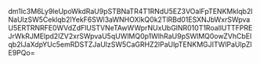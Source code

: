 dm1lc3M6Ly9leUpoWkdRaU9pSTBNaTR4T1RNdU5EZ3VOalFpTENKMklqb2lNaUlzSW5Ceklqb2lYekF6SWl3aWNHOXlkQ0k2TlRBd01ESXNJbWxrSWpvaU5ERTRNRFE0WVdZdFlUSTVNeTAwWWprNUxUbGlNR010T1RoallUTTFPREJrWkRJMElpd2lZV2xrSWpvaU5qUWlMQ0p1WlhRaU9pSWlMQ0owZVhCbElqb2lJaXdpYUc5emRDSTZJaUlzSW5CaGRHZ2lPaUlpTENKMGJITWlPaUlpZlE9PQo=
